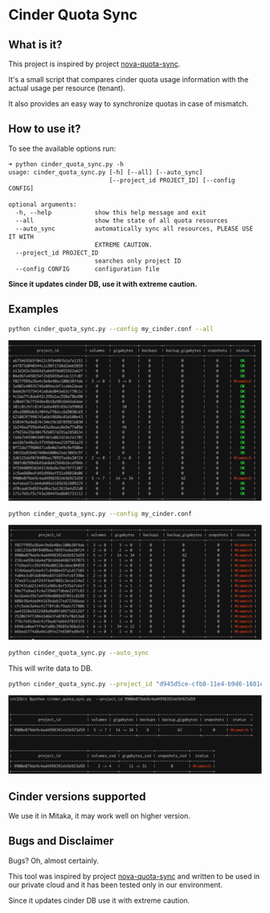# Cinder Quota Sync

## What is it?

This project is inspired by project [nova-quota-sync](https://github.com/cernops/nova-quota-sync).

It's a small script that compares cinder quota usage information with
the actual usage per resource (tenant).

It also provides an easy way to synchronize quotas in case of mismatch.


## How to use it?

To see the available options run:

```
➜ python cinder_quota_sync.py -h
usage: cinder_quota_sync.py [-h] [--all] [--auto_sync]
                            [--project_id PROJECT_ID] [--config CONFIG]

optional arguments:
  -h, --help            show this help message and exit
  --all                 show the state of all quota resources
  --auto_sync           automatically sync all resources, PLEASE USE IT WITH
                        EXTREME CAUTION.
  --project_id PROJECT_ID
                        searches only project ID
  --config CONFIG       configuration file
```

**Since it updates cinder DB, use it with extreme caution.**

## Examples

```sh
python cinder_quota_sync.py --config my_cinder.conf --all
```

![show all quota usage](img/quotas_all.png)

```sh
python cinder_quota_sync.py --config my_cinder.conf
```

![show all quota usage](img/quotas_mismatch.png)

```sh
python cinder_quota_sync.py --auto_sync
```

This will write data to DB.

```sh
python cinder_quota_sync.py --project_id "d945d5ce-cfb8-11e4-b9d6-1681e6b88ec1"
```

![show project quota usage](img/quotas_project.png)


## Cinder versions supported

We use it in Mitaka, it may work well on higher version.


Bugs and Disclaimer
-------------------
Bugs? Oh, almost certainly.

This tool was inspired by project [nova-quota-sync](https://github.com/cernops/nova-quota-sync) and written to be used in our private cloud and
it has been tested only in our environment.

Since it updates cinder DB use it with extreme caution.
